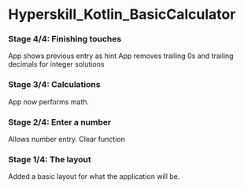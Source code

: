 # Hyperskill_Kotlin_BasicCalculator

### Stage 4/4: Finishing touches

App shows previous entry as hint
App removes trailing 0s and trailing decimals for integer solutions

### Stage 3/4: Calculations

App now performs math.

### Stage 2/4: Enter a number

Allows number entry. Clear function

### Stage 1/4: The layout

Added a basic layout for what the application will be.